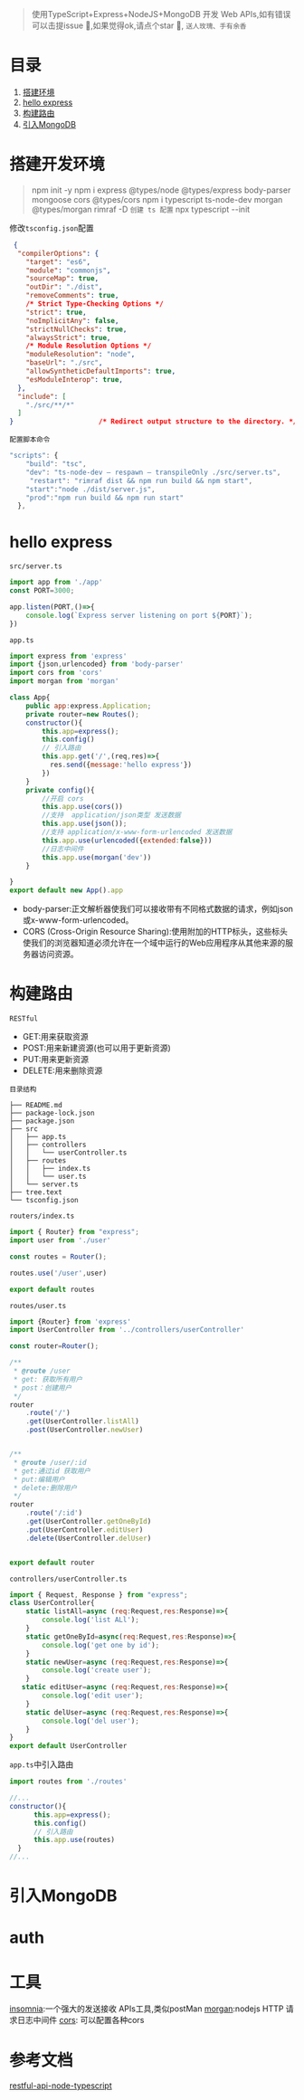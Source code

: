 > 使用TypeScript+Express+NodeJS+MongoDB 开发 Web APIs,如有错误可以击提issue 💪,如果觉得ok,请点个star 🙏, `送人玫瑰、手有余香`

# 目录
1. [搭建环境](#搭建开发环境)
2. [hello express](#helloexpress)
3. [构建路由](#构建路由)
4. [引入MongoDB](#引入MongoDB)
  

# 搭建开发环境

> npm init -y
> npm i express @types/node @types/express body-parser mongoose cors @types/cors 
> npm i typescript ts-node-dev morgan @types/morgan rimraf -D
`创建 ts 配置`
> npx typescript --init

修改`tsconfig.json`配置

```json
 {
  "compilerOptions": {
    "target": "es6",
    "module": "commonjs",
    "sourceMap": true,
    "outDir": "./dist",
    "removeComments": true,
    /* Strict Type-Checking Options */
    "strict": true,
    "noImplicitAny": false,
    "strictNullChecks": true,
    "alwaysStrict": true,
    /* Module Resolution Options */
    "moduleResolution": "node",
    "baseUrl": "./src",
    "allowSyntheticDefaultImports": true, 
    "esModuleInterop": true,  
  },
  "include": [
    "./src/**/*"
  ]
}                     /* Redirect output structure to the directory. */
```

`配置脚本命令`

```js
"scripts": {
    "build": "tsc",
    "dev": "ts-node-dev — respawn — transpileOnly ./src/server.ts",
     "restart": "rimraf dist && npm run build && npm start",
    "start":"node ./dist/server.js",
    "prod":"npm run build && npm run start"
  },
```
# hello express
`src/server.ts`
```js
import app from './app'
const PORT=3000;

app.listen(PORT,()=>{
    console.log(`Express server listening on port ${PORT}`);
})
```
`app.ts`

```js
import express from 'express' 
import {json,urlencoded} from 'body-parser'
import cors from 'cors'
import morgan from 'morgan'

class App{
    public app:express.Application;
    private router=new Routes();
    constructor(){
        this.app=express();
        this.config()
        // 引入路由
        this.app.get('/',(req,res)=>{
          res.send({message:'hello express'})
        })
    }
    private config(){
        //开启 cors
        this.app.use(cors())
        //支持  application/json类型 发送数据
        this.app.use(json());
        //支持 application/x-www-form-urlencoded 发送数据
        this.app.use(urlencoded({extended:false}))
        //日志中间件
        this.app.use(morgan('dev'))
    }

}
export default new App().app
```

- body-parser:正文解析器使我们可以接收带有不同格式数据的请求，例如json或x-www-form-urlencoded。
- CORS (Cross-Origin Resource Sharing):使用附加的HTTP标头，这些标头使我们的浏览器知道必须允许在一个域中运行的Web应用程序从其他来源的服务器访问资源。 

# 构建路由
`RESTful`
- GET:用来获取资源
- POST:用来新建资源(也可以用于更新资源)
- PUT:用来更新资源
- DELETE:用来删除资源

`目录结构`
```
├── README.md
├── package-lock.json
├── package.json
├── src
│   ├── app.ts
│   ├── controllers
│   │   └── userController.ts
│   ├── routes
│   │   ├── index.ts
│   │   └── user.ts
│   └── server.ts
├── tree.text
└── tsconfig.json
```

`routers/index.ts`
```js
import { Router} from "express";
import user from './user'

const routes = Router();

routes.use('/user',user)

export default routes
```

`routes/user.ts`

```js
import {Router} from 'express'
import UserController from '../controllers/userController'

const router=Router();

/**
 * @route /user
 * get: 获取所有用户
 * post：创建用户
 */  
router
    .route('/')
    .get(UserController.listAll)
    .post(UserController.newUser)


/**
 * @route /user/:id
 * get:通过id 获取用户
 * put:编辑用户
 * delete:删除用户
 */
router
    .route('/:id')
    .get(UserController.getOneById)
    .put(UserController.editUser)
    .delete(UserController.delUser)


export default router
```
`controllers/userController.ts`

```js
import { Request, Response } from "express";
class UserController{
    static listAll=async (req:Request,res:Response)=>{
        console.log('list ALl');
    }
    static getOneById=async(req:Request,res:Response)=>{
        console.log('get one by id');
    }
    static newUser=async (req:Request,res:Response)=>{
        console.log('create user');
    }
   static editUser=async (req:Request,res:Response)=>{
        console.log('edit user');
    }
    static delUser=async (req:Request,res:Response)=>{
        console.log('del user');
    }
}
export default UserController
```
`app.ts`中引入路由
```js
import routes from './routes'

//...
constructor(){
      this.app=express();
      this.config()
      // 引入路由
      this.app.use(routes)
  }
//...
```
# 引入MongoDB

# auth


# 工具
[insomnia](https://insomnia.rest/download/):一个强大的发送接收 APIs工具,类似postMan
[morgan](https://www.npmjs.com/package/morgan):nodejs HTTP 请求日志中间件
[cors](https://www.npmjs.com/package/cors): 可以配置各种cors

# 参考文档
[restful-api-node-typescript](https://restful-api-node-typescript.books.dalenguyen.me/en/latest/index.html#)